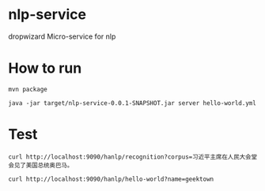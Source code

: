 # nlp-service
dropwizard Micro-service for nlp

# How to run
```mvn package```

```java -jar target/nlp-service-0.0.1-SNAPSHOT.jar server hello-world.yml```

# Test 
`curl http://localhost:9090/hanlp/recognition?corpus=习近平主席在人民大会堂会见了美国总统奥巴马。`

`curl http://localhost:9090/hanlp/hello-world?name=geektown`
